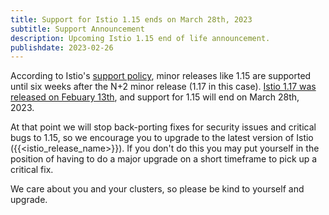```yaml
---
title: Support for Istio 1.15 ends on March 28th, 2023
subtitle: Support Announcement
description: Upcoming Istio 1.15 end of life announcement.
publishdate: 2023-02-26
---
```


According to Istio's [support policy](/docs/releases/supported-releases#supported-releases/), minor releases like 1.15 are supported until six weeks after the N+2 minor release (1.17 in this case). [Istio 1.17 was released on Febuary 13th](/news/releases/1.17.x/announcing-1.17/), and support for 1.15 will end on March 28th, 2023.

At that point we will stop back-porting fixes for security issues and critical bugs to 1.15, so we encourage you to upgrade to the latest version of Istio ({{<istio_release_name>}}). If you don't do this you may put yourself in the position of having to do a major upgrade on a short timeframe to pick up a critical fix.

We care about you and your clusters, so please be kind to yourself and upgrade.
